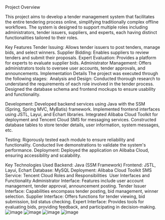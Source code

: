 ﻿Project Overview
 
This project aims to develop a tender management system that facilitates the entire tendering process online, simplifying traditionally complex offline workflows. The system is designed to support multiple roles including administrators, tender issuers, suppliers, and experts, each having distinct functionalities tailored to their roles.

Key Features
Tender Issuing: Allows tender issuers to post tenders, manage bids, and select winners.
Supplier Bidding: Enables suppliers to review tenders and submit their proposals.
Expert Evaluation: Provides a platform for experts to evaluate supplier bids.
Administrator Management: Offers administrators tools to oversee user accounts, tender approvals, and announcements.
Implementation Details
The project was executed through the following stages:
﻿
Analysis and Design:
Conducted thorough research to understand the requirements of each role involved in the tender process.
Designed the database schema and frontend mockups to ensure usability and functionality.

Development:
Developed backend services using Java with the SSM (Spring, Spring MVC, MyBatis) framework.
Implemented frontend interfaces using JSTL, Layui, and Echart libraries.
Integrated Alibaba Cloud Toolkit for deployment and Tencent Cloud SMS for messaging services.
Constructed database tables to store tender details, user information, system messages, etc.

Testing:
Rigorously tested each module to ensure reliability and functionality.
Conducted live demonstrations to validate the system's performance.
Deployment:
Deployed the application on Alibaba Cloud, ensuring accessibility and scalability.

Key Technologies Used
Backend: Java (SSM Framework)
Frontend: JSTL, Layui, Echart
Database: MySQL
Deployment: Alibaba Cloud Toolkit
SMS Service: Tencent Cloud
Roles and Responsibilities
﻿
User Interfaces and Functionality
Administrator Interface: Features include user account management, tender approval, announcement posting.
Tender Issuer Interface: Capabilities encompass tender posting, bid management, winner selection.
Supplier Interface: Offers functions for tender viewing, bid submission, bid status checking.
Expert Interface: Provides tools for evaluating bids, providing feedback, and participating in decision-making.
﻿
﻿![image](https://github.com/user-attachments/assets/7c05982e-c72f-4255-9d01-28a18a892e7a)
 ![image](https://github.com/user-attachments/assets/f80c8901-34fe-44df-8990-068a83d3999b)
![image](https://github.com/user-attachments/assets/9f6579d9-04c6-4f8b-a574-0aff18cf6c50)
![image](https://github.com/user-attachments/assets/1b5427d9-dba7-4b53-b8e3-e60be83264b2)


﻿
